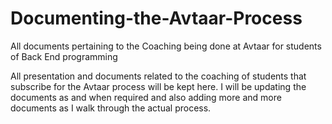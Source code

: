 # Documenting-the-Avtaar-Process
All documents pertaining to the Coaching being done at Avtaar for students of Back End programming

All presentation and documents related to the coaching of students that subscribe for the Avtaar process will be kept here. I will be updating the documents as and when required and also adding more and more documents as I walk through the actual process.
